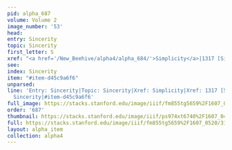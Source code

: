 ```yaml
---
pid: alpha_687
volume: Volume 2
image_number: '53'
head: 
entry: Sincerity
topic: Sincerity
first_letter: S
xref: "<a href='/New_Beehive/alpha4/alpha_684/'>Simplicity</a>|1317 [Sincerity]"
see: 
index: Sincerity
item: "#item-d45c9a6f6"
unparsed: 
line: 'Entry: Sincerity|Topic: Sincerity|Xref: Simplicity|Xref: 1317 [Sincerity]|Index:
  Sincerity|#item-d45c9a6f6'
full_image: https://stacks.stanford.edu/image/iiif/fm855tg5659%2F1607_0520/full/full/0/default.jpg
order: '687'
thumbnail: https://stacks.stanford.edu/image/iiif/ps974xt6740%2F1607_0455/full/100,/0/default.jpg
full: https://stacks.stanford.edu/image/iiif/fm855tg5659%2F1607_0520/311,2357,3047,505/full/0/default.jpg
layout: alpha_item
collection: alpha4
---
```

